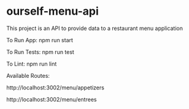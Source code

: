 # ourself-menu-api

This project is an API to provide data to a restaurant menu application

To Run App: npm run start

To Run Tests: npm run test

To Lint: npm run lint

Available Routes:

http://localhost:3002/menu/appetizers

http://localhost:3002/menu/entrees